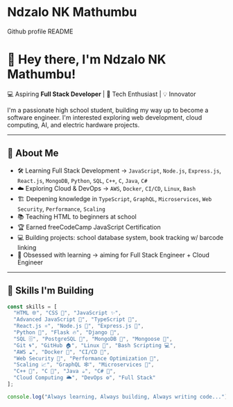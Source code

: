 # Ndzalo NK Mathumbu
Github profile README

# 👋 Hey there, I'm Ndzalo NK Mathumbu!

💻 Aspiring **Full Stack Developer** | 🚀 Tech Enthusiast | 💡 Innovator

I'm a passionate high school student, building my way up to become a software engineer. I'm interested exploring web development, cloud computing, AI, and electric hardware projects.

---

## 🌟 About Me

- 🛠️ Learning Full Stack Development → `JavaScript`, `Node.js`, `Express.js`, `React.js`, `MongoDB`, `Python`, `SQL`, `C++`, `C`, `Java`, `C#`
- ☁️ Exploring Cloud & DevOps → `AWS`, `Docker`, `CI/CD`, `Linux`, `Bash`
- 🏗️ Deepening knowledge in `TypeScript`, `GraphQL`, `Microservices`, `Web Security`, `Performance`, `Scaling`
- 📚 Teaching HTML to beginners at school
- 🏆 Earned freeCodeCamp JavaScript Certification
- 💻 Building projects: school database system, book tracking w/ barcode linking
- 🧠 Obsessed with learning → aiming for Full Stack Engineer + Cloud Engineer

---

## 🚀 Skills I'm Building

```js
const skills = [
  "HTML 🌐", "CSS 🎨", "JavaScript ✨",
  "Advanced JavaScript 💪", "TypeScript 🔷",
  "React.js ⚛️", "Node.js 🌿", "Express.js 🚂",
  "Python 🐍", "Flask 🔥", "Django 🌱",
  "SQL 🗄️", "PostgreSQL 🐘", "MongoDB 🍃", "Mongoose 🦝",
  "Git 🌀", "GitHub 🏠", "Linux 🐧", "Bash Scripting 💻",
  "AWS ☁️", "Docker 🐳", "CI/CD 🔄",
  "Web Security 🔐", "Performance Optimization 🚀",
  "Scaling 📈", "GraphQL 🕸️", "Microservices 🧩",
  "C++ 🧮", "C 📝", "Java ☕", "C# 🎵",
  "Cloud Computing 🌥️", "DevOps ⚙️", "Full Stack"
];

console.log("Always learning, Always building, Always writing code...");


